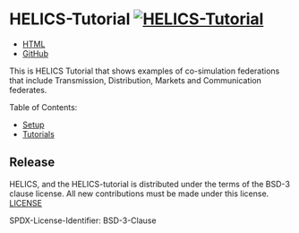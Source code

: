 # HELICS-Tutorial [![HELICS-Tutorial](https://img.shields.io/badge/helics-tutorial-blue.svg)](http://gmlc-tdc.github.io/HELICS-Tutorial)

- [HTML](http://gmlc-tdc.github.io/HELICS-Tutorial)
- [GitHub](http://github.com/HELICS-Tutorial)

This is HELICS Tutorial that shows examples of co-simulation federations
that include Transmission, Distribution, Markets and Communication federates.

Table of Contents:

- [Setup](./setup/README.md)
- [Tutorials](./tutorials/README.md)

## Release
HELICS, and the HELICS-tutorial is distributed under the terms of the BSD-3 clause license. All new
contributions must be made under this license. [LICENSE](LICENSE)

SPDX-License-Identifier: BSD-3-Clause
